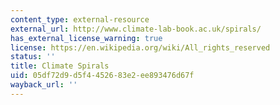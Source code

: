 ```yaml
---
content_type: external-resource
external_url: http://www.climate-lab-book.ac.uk/spirals/
has_external_license_warning: true
license: https://en.wikipedia.org/wiki/All_rights_reserved
status: ''
title: Climate Spirals
uid: 05df72d9-d5f4-4526-83e2-ee893476d67f
wayback_url: ''
---
```

